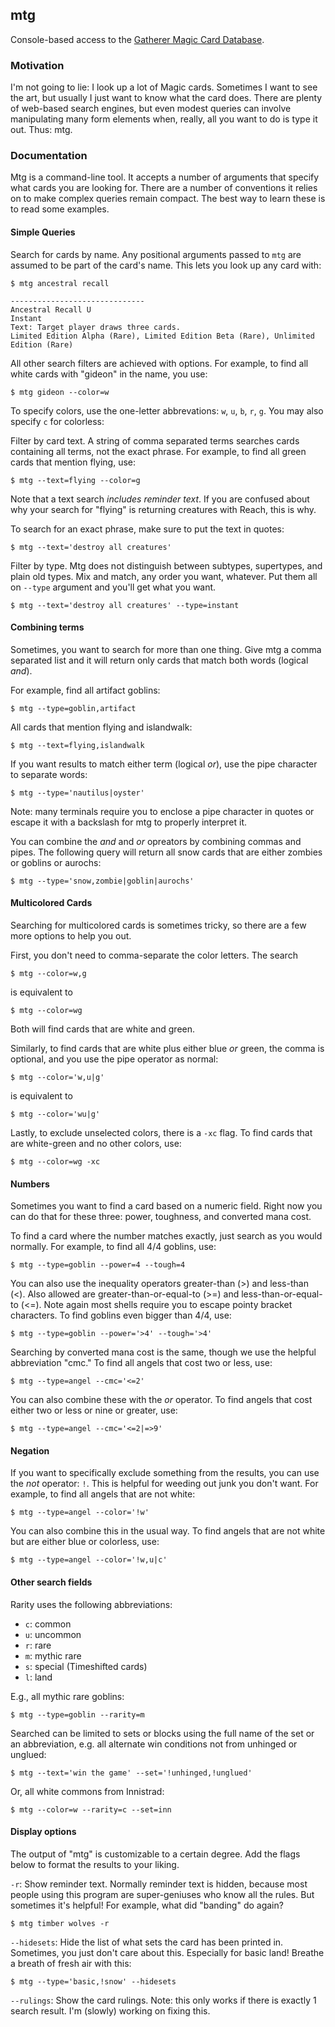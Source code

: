 ## mtg

Console-based access to the [Gatherer Magic Card Database](http://gatherer.wizards.com).

### Motivation

I'm not going to lie: I look up a lot of Magic cards.  Sometimes I
want to see the art, but usually I just want to know what the card
does.  There are plenty of web-based search engines, but even modest
queries can involve manipulating many form elements when, really, all
you want to do is type it out.  Thus: mtg.

### Documentation

Mtg is a command-line tool.  It accepts a number of arguments that
specify what cards you are looking for.  There are a number of
conventions it relies on to make complex queries remain compact.  The
best way to learn these is to read some examples.

#### Simple Queries

Search for cards by name.  Any positional arguments passed to `mtg`
are assumed to be part of the card's name.  This lets you look up any
card with:

```
$ mtg ancestral recall

------------------------------
Ancestral Recall U
Instant
Text: Target player draws three cards.
Limited Edition Alpha (Rare), Limited Edition Beta (Rare), Unlimited
Edition (Rare)
```

All other search filters are achieved with options.  For example, to find all white cards with "gideon" in the name, you use:

```
$ mtg gideon --color=w
```

To specify colors, use the one-letter abbrevations: `w`, `u`, `b`,
`r`, `g`.  You may also specify `c` for colorless:

Filter by card text.  A string of comma separated terms searches cards
containing all terms, not the exact phrase.  For example, to find all
green cards that mention flying, use:

```
$ mtg --text=flying --color=g
```

Note that a text search _includes reminder text_.  If you are confused
about why your search for "flying" is returning creatures with Reach,
this is why.

To search for an exact phrase, make sure to put the text in quotes:

```
$ mtg --text='destroy all creatures'
```

Filter by type.  Mtg does not distinguish between subtypes,
supertypes, and plain old types.  Mix and match, any order you want,
whatever.  Put them all on `--type` argument and you'll get what you
want.

```
$ mtg --text='destroy all creatures' --type=instant
```

#### Combining terms

Sometimes, you want to search for more than one thing.  Give mtg a comma separated list and it will return only cards that match both words (logical _and_).

For example, find all artifact goblins:

```
$ mtg --type=goblin,artifact
```

All cards that mention flying and islandwalk:

```
$ mtg --text=flying,islandwalk
```

If you want results to match either term (logical _or_), use the
pipe character to separate words:

```
$ mtg --type='nautilus|oyster'
```

Note: many terminals require you to enclose a pipe character in quotes
or escape it with a backslash for mtg to properly interpret it.

You can combine the _and_ and _or_ opreators by combining commas and
pipes.  The following query will return all snow cards that are either
zombies or goblins or aurochs:

```
$ mtg --type='snow,zombie|goblin|aurochs'
```

#### Multicolored Cards

Searching for multicolored cards is sometimes tricky, so there are a
few more options to help you out.

First, you don't need to comma-separate the color letters.  The search

```
$ mtg --color=w,g
```

is equivalent to

```
$ mtg --color=wg
```

Both will find cards that are white and green.

Similarly, to find cards that are white plus either blue _or_ green,
the comma is optional, and you use the pipe operator as normal:

```
$ mtg --color='w,u|g'
```

is equivalent to

```
$ mtg --color='wu|g'
```

Lastly, to exclude unselected colors, there is a `-xc` flag.  To find
cards that are white-green and no other colors, use:

```
$ mtg --color=wg -xc
```

#### Numbers

Sometimes you want to find a card based on a numeric field.  Right now
you can do that for these three: power, toughness, and converted mana
cost.

To find a card where the number matches exactly, just search as you
would normally.  For example, to find all 4/4 goblins, use:

```
$ mtg --type=goblin --power=4 --tough=4
```

You can also use the inequality operators greater-than (>) and
less-than (<).  Also allowed are greater-than-or-equal-to (>=) and
less-than-or-equal-to (<=).  Note again most shells require you to
escape pointy bracket characters.  To find goblins even bigger than
4/4, use:

```
$ mtg --type=goblin --power='>4' --tough='>4'
```

Searching by converted mana cost is the same, though we use the
helpful abbreviation "cmc."  To find all angels that cost two or less,
use:

```
$ mtg --type=angel --cmc='<=2'
```

You can also combine these with the _or_ operator.  To find angels
that cost either two or less or nine or greater, use:

```
$ mtg --type=angel --cmc='<=2|=>9'
```

#### Negation

If you want to specifically exclude something from the results, you
can use the _not_ operator: `!`.  This is helpful for weeding out junk
you don't want.  For example, to find all angels that are not white:

```
$ mtg --type=angel --color='!w'
```

You can also combine this in the usual way.  To find angels that are
not white but are either blue or colorless, use:

```
$ mtg --type=angel --color='!w,u|c'
```

#### Other search fields

Rarity uses the following abbreviations:

 * `c`: common
 * `u`: uncommon
 * `r`: rare
 * `m`: mythic rare
 * `s`: special (Timeshifted cards)
 * `l`: land

E.g., all mythic rare goblins:

```
$ mtg --type=goblin --rarity=m
```

Searched can be limited to sets or blocks using the full name of the
set or an abbreviation, e.g. all alternate win conditions not from
unhinged or unglued:

```
$ mtg --text='win the game' --set='!unhinged,!unglued'
```

Or, all white commons from Innistrad:

```
$ mtg --color=w --rarity=c --set=inn
```

#### Display options

The output of "mtg" is customizable to a certain degree.  Add the
flags below to format the results to your liking.

`-r`: Show reminder text.  Normally reminder text is hidden, because most people using this program are super-geniuses who know all the rules.  But sometimes it's helpful!  For example, what did "banding" do again?

```
$ mtg timber wolves -r
```

`--hidesets`:  Hide the list of what sets the card has been printed in.  Sometimes, you just don't care about this.  Especially for basic land!  Breathe a breath of fresh air with this:

```
$ mtg --type='basic,!snow' --hidesets
```

`--rulings`: Show the card rulings.  Note: this only works if there is exactly 1 search result.  I'm (slowly) working on fixing this.
